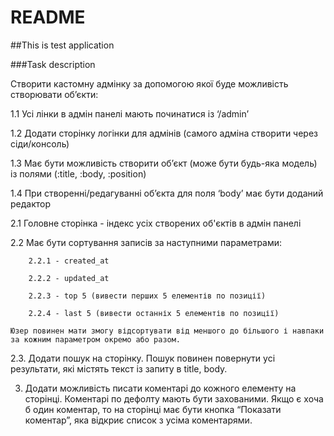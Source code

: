 # README

##This is test application

###Task description

Створити кастомну адмінку за допомогою якої буде можливість створювати об’єкти:

1.1 Усі лінки в адмін панелі мають починатися із ‘/admin’

1.2 Додати сторінку логінки для адмінів (самого адміна створити через сіди/консоль)

1.3 Має бути можливість створити об’єкт (може бути будь-яка модель) із полями (:title, :body, :position)

1.4 При створенні/редагуванні об’єкта для поля ‘body’ має бути доданий редактор

2.1 Головне сторінка - індекс усіх створених об'єктів в адмін панелі

2.2 Має бути сортування записів за наступними параметрами:

		2.2.1 - created_at

		2.2.2 - updated_at

 		2.2.3 - top 5 (вивести перших 5 елементів по позиції)

		2.2.4 - last 5 (вивести останніх 5 елементів по позиції)

  	Юзер повинен мати змогу відсортувати від меншого до більшого і навпаки за кожним параметром окремо або разом.
    
2.3. Додати пошук на сторінку. Пошук повинен повернути усі результати, які    містять текст із запиту в title, body.

3. Додати можливість писати коментарі до кожного елементу на сторінці. Коментарі по дефолту мають бути захованими. Якщо є хоча б один коментар, то на сторінці має бути кнопка “Показати коментар”, яка відкриє список з усіма коментарями.

